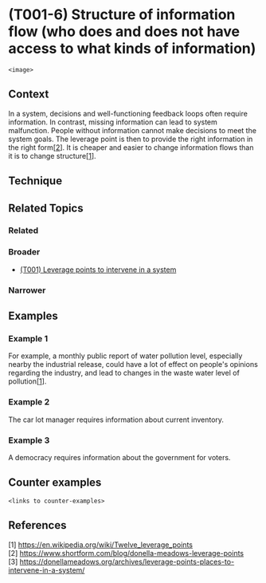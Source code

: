 # (T001-6) Structure of information flow (who does and does not have access to what kinds of information)

`<image>`

## Context

In a system, decisions and well-functioning feedback loops often require information. In contrast, missing information can lead to system malfunction. People without information cannot make decisions to meet the system goals. The leverage point is then to provide the right information in the right form[[2](#2)]. It is cheaper and easier to change information flows than it is to change structure[[1](#1)].

## Technique


## Related Topics

### Related

### Broader

* [(T001) Leverage points to intervene in a system](../(T001)%20Leverage%20points%20to%20intervene%20in%20a%20system/README.md)

### Narrower


## Examples
### Example 1

For example, a monthly public report of water pollution level, especially nearby the industrial release, could have a lot of effect on people's opinions regarding the industry, and lead to changes in the waste water level of pollution[[1](#1)].

### Example 2

The car lot manager requires information about current inventory.

### Example 3

A democracy requires information about the government for voters.


## Counter examples

`<links to counter-examples>`

## References

<a name="1">[1]</a> https://en.wikipedia.org/wiki/Twelve_leverage_points  
<a name="2" />[2] https://www.shortform.com/blog/donella-meadows-leverage-points  
<a name="3" />[3] https://donellameadows.org/archives/leverage-points-places-to-intervene-in-a-system/